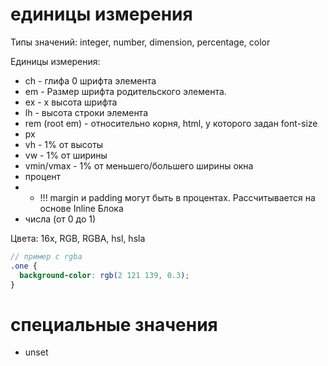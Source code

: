 # единицы измерения

Типы значений: integer, number, dimension, percentage, color

Единицы измерения:

- ch - глифа 0 шрифта элемента
- em - Размер шрифта родительского элемента.
- ex - x высота шрифта
- lh - высота строки элемента
- rem (root em) - относительно корня, html, у которого задан font-size
- px
- vh - 1% от высоты
- vw - 1% от ширины
- vmin/vmax - 1% от меньшего/большего ширины окна
- процент
- - !!! margin и padding могут быть в процентах. Рассчитывается на основе Inline Блока
- числа (от 0 до 1)

Цвета: 16х, RGB, RGBA, hsl, hsla

```scss
// пример с rgba
.one {
  background-color: rgb(2 121 139, 0.3);
}
```

# специальные значения

- unset
